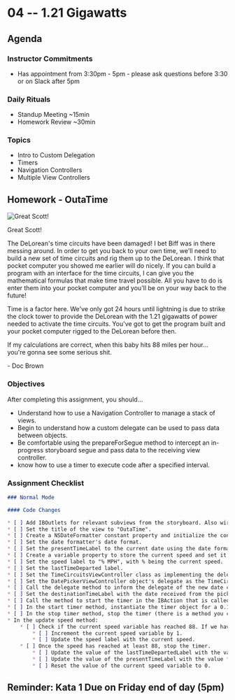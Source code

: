 # 04 -- 1.21 Gigawatts

## Agenda
### Instructor Commitments
* Has appointment from 3:30pm - 5pm - please ask questions before 3:30 or on Slack after 5pm

### Daily Rituals

* Standup Meeting ~15min
* Homework Review ~30min

### Topics
* Intro to Custom Delegation
* Timers
* Navigation Controllers
* Multiple View Controllers


## Homework - OutaTime

![Great Scott!](http://weknowmemes.com/wp-content/uploads/2011/10/great-scott-doc-back-to-the-future-drawing.jpg)

Great Scott!

The DeLorean's time circuits have been damaged! I bet Biff was in there messing around. In order to get you back to your own time, we'll need to build a new set of time circuits and rig them up to the DeLorean. I think that pocket computer you showed me earlier will do nicely. If you can build a program with an interface for the time circuits, I can give you the mathematical formulas that make time travel possible. All you have to do is enter them into your pocket computer and you'll be on your way back to the future!

Time is a factor here. We've only got 24 hours until lightning is due to strike the clock tower to provide the DeLorean with the 1.21 gigawatts of power needed to activate the time circuits. You've got to get the program built and your pocket computer rigged to the DeLorean before then.

If my calculations are correct, when this baby hits 88 miles per hour... you're gonna see some serious shit.

\- Doc Brown


### Objectives

After completing this assignment, you should…

* Understand how to use a Navigation Controller to manage a stack of views.
* Begin to understand how a custom delegate can be used to pass data between objects.
* Be comfortable using the prepareForSegue method to intercept an in-progress storyboard segue and pass data to the receiving view controller.
* know how to use a timer to execute code after a specified interval.

### Assignment Checklist
```markdown
### Normal Mode

#### Code Changes

* [ ] Add IBOutlets for relevant subviews from the storyboard. Also wire them up to the appropriate UI element.
* [ ] Set the title of the view to "OutaTime".
* [ ] Create a NSDateFormatter constant property and initialize the constant.
* [ ] Set the date formatter's date format.
* [ ] Set the presentTimeLabel to the current date using the date formatter.
* [ ] Create a variable property to store the current speed and set it to 0.
* [ ] Set the speed label to "% MPH", with % being the current speed.
* [ ] Set the lastTimeDeparted label.
* [ ] Set the TimeCircuitsViewController class as implementing the delegate for the date picker.
* [ ] Set the DatePickerViewController object's delegate as the TimeCircuitsViewController object in the prepareForSegue method.
* [ ] Call the delegate method to inform the delegate of the new date chosen by the user somewhere in the DatePickerViewController.
* [ ] Set the destinationTimeLabel with the date received from the picker view controller using the date formatter object in the destinationDateWasChosen method.
* [ ] Call the method to start the timer in the IBAction that is called when the travel back button is tapped.
* [ ] In the start timer method, instantiate the timer object for a 0.1 sec time interval. Set it to fire the method that updates the speed label.
* [ ] In the stop timer method, stop the timer (there is a method you can call to do this, and it may not be called _stop_) and then set it to nil.
* In the update speed method:
	* [ ] Check if the current speed variable has reached 88. If we have NOT:
		* [ ] Increment the current speed variable by 1.
		* [ ] Update the speed label with the current speed.
	* [ ] Once the speed has reached at least 88, stop the timer.
		* [ ] Update the value of the lastTimeDepartedLabel with the value from the presentTimeLabel.
		* [ ] Update the value of the presentTimeLabel with the value from the destinationTimeLabel.
		* [ ] Reset the value of the current speed variable to 0.
```
## Reminder: Kata 1 Due on Friday end of day (5pm)


